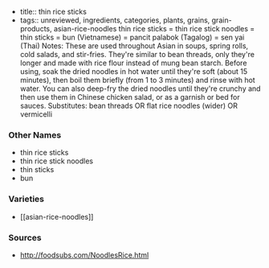 - title:: thin rice sticks
- tags:: unreviewed, ingredients, categories, plants, grains, grain-products, asian-rice-noodles
thin rice sticks = thin rice stick noodles = thin sticks = bun (Vietnamese) = pancit palabok (Tagalog) = sen yai (Thai) Notes: These are used throughout Asian in soups, spring rolls, cold salads, and stir-fries. They're similar to bean threads, only they're longer and made with rice flour instead of mung bean starch. Before using, soak the dried noodles in hot water until they're soft (about 15 minutes), then boil them briefly (from 1 to 3 minutes) and rinse with hot water. You can also deep-fry the dried noodles until they're crunchy and then use them in Chinese chicken salad, or as a garnish or bed for sauces. Substitutes: bean threads OR flat rice noodles (wider) OR vermicelli

### Other Names

* thin rice sticks
* thin rice stick noodles
* thin sticks
* bun

### Varieties

* [[asian-rice-noodles]]

### Sources
* http://foodsubs.com/NoodlesRice.html
